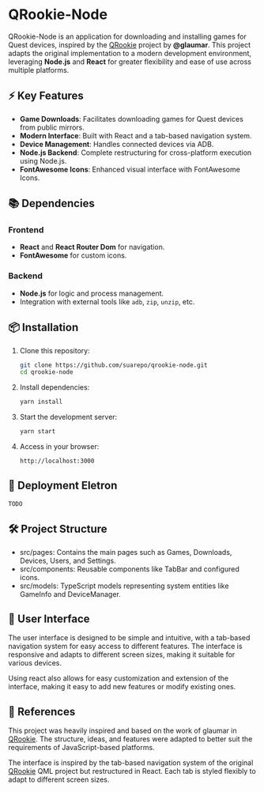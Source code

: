 # QRookie-Node

QRookie-Node is an application for downloading and installing games for Quest devices, inspired by the [QRookie](https://github.com/glaumar/QRookie) project by **@glaumar**. This project adapts the original implementation to a modern development environment, leveraging **Node.js** and **React** for greater flexibility and ease of use across multiple platforms.

## ⚡ Key Features

- **Game Downloads**: Facilitates downloading games for Quest devices from public mirrors.
- **Modern Interface**: Built with React and a tab-based navigation system.
- **Device Management**: Handles connected devices via ADB.
- **Node.js Backend**: Complete restructuring for cross-platform execution using Node.js.
- **FontAwesome Icons**: Enhanced visual interface with FontAwesome Icons.

## 📚 Dependencies

### Frontend
- **React** and **React Router Dom** for navigation.
- **FontAwesome** for custom icons.

### Backend
- **Node.js** for logic and process management.
- Integration with external tools like `adb`, `zip`, `unzip`, etc.

## 📦 Installation

1. Clone this repository:
   ```bash
   git clone https://github.com/suarepo/qrookie-node.git
   cd qrookie-node
    ```
2.	Install dependencies:
    ```bash
    yarn install
    ```
3.	Start the development server:
    ```bash
    yarn start
    ```
4.	Access in your browser:
    ```bash
    http://localhost:3000
    ```

## 🚀 Deployment Eletron

`TODO`

## 🛠️ Project Structure
- src/pages: Contains the main pages such as Games, Downloads, Devices, Users, and Settings.
- src/components: Reusable components like TabBar and configured icons.
- src/models: TypeScript models representing system entities like GameInfo and DeviceManager.

## 🎨 User Interface

The user interface is designed to be simple and intuitive, with a tab-based navigation system for easy access to different features. The interface is responsive and adapts to different screen sizes, making it suitable for various devices.

Using react also allows for easy customization and extension of the interface, making it easy to add new features or modify existing ones.

## 🔗 References

This project was heavily inspired and based on the work of glaumar in [QRookie](https://github.com/glaumar/QRookie). The structure, ideas, and features were adapted to better suit the requirements of JavaScript-based platforms. 

The interface is inspired by the tab-based navigation system of the original [QRookie](https://github.com/glaumar/QRookie) QML project but restructured in React. Each tab is styled flexibly to adapt to different screen sizes.
